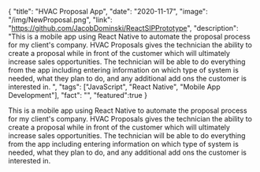 {
  "title": "HVAC Proposal App",
  "date": "2020-11-17",
  "image": "/img/NewProposal.png",
  "link": "https://github.com/JacobDominski/ReactSIPPrototype",
  "description": "This is a mobile app using React Native to automate the proposal process for my client's company. HVAC Proposals gives the technician the ability to create a proposal while in front of the customer which will ultimately increase sales opportunities. The technician will be able to do everything from the app including entering information on which type of system is needed, what they plan to do, and any additional add ons the customer is interested in. ",
  "tags": ["JavaScript", "React Native", "Mobile App Development"],
  "fact": "",
  "featured":true
}

This is a mobile app using React Native to automate the proposal process for my client's company. HVAC Proposals gives the technician the ability to create a proposal while in front of the customer which will ultimately increase sales opportunities. The technician will be able to do everything from the app including entering information on which type of system is needed, what they plan to do, and any additional add ons the customer is interested in. 